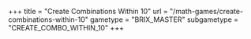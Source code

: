 +++
title = "Create Combinations Within 10"
url = "/math-games/create-combinations-within-10"
gametype = "BRIX_MASTER"
subgametype = "CREATE_COMBO_WITHIN_10"
+++
